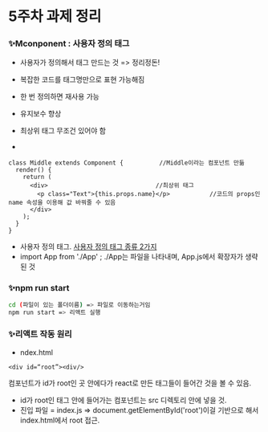 # 5주차 과제 정리

### ✨Mconponent : 사용자 정의 태그
- 사용자가 정의해서 태그 만드는 것 => 정리정돈!
- 복잡한 코드를 태그명만으로 표현 가능해짐
- 한 번 정의하면 재사용 가능
- 유지보수 향상


- 최상위 태그 무조건 있어야 함
-
``` 
class Middle extends Component {          //Middle이라는 컴포넌트 만듦
  render() {
    return (
      <div>                              //최상위 태그
        <p class="Text">{this.props.name}</p>           //코드의 props인 name 속성을 이용해 값 바꿔줄 수 있음 
      </div>
    );
  }
}
```

- <App> 사용자 정의 태그. 
[사용자 정의 태그 종류 2가지](./image01.png)
- import App from './App' ; ./App는 파일을 나타내며, App.js에서 확장자가 생략된 것

### ✨npm run start
```sh
cd (파일이 있는 폴더이름) => 파일로 이동하는거임
npm run start => 리액트 실행
```

### ✨리액트 작동 원리
- ndex.html 
```
<div id=“root”><div/> 
```
컴포넌트가 id가 root인 곳 안에다가 react로 만든 태그들이 들어간 것을 볼 수 있음. 
- id가 root인 태그 안에 들어가는 컴포넌트는 src 디렉토리 안에 넣을 것.
- 진입 파일 = index.js 
=> document.getElementById('root')이걸 기반으로 해서 index.html에서 root 접근.